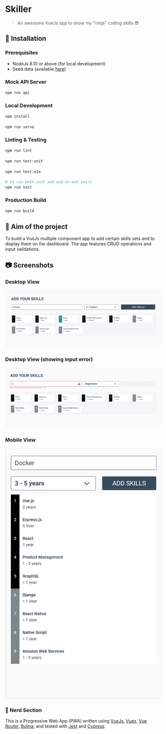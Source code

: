 # Skiller

> An awesome VueJs app to show my "ninja" coding skills 😎

## 💾 Installation

### Prerequisites

- NodeJs 8.10 or above (for local development)
- Seed data (available [here](./docs/db.json))

### Mock API Server

```bash
npm run api
```

### Local Development

```bash
npm install

npm run serve
```

### Linting & Testing

```bash
npm run lint

npm run test:unit

npm run test:e2e

# to run both unit and end-to-end tests
npm run test
```

### Production Build

```bash
npm run build
```

## 🎯 Aim of the project

To build a VueJs multiple component app to add certain skills sets and to display them on the dashboard. The app features CRUD operations and input validations. 

## 📷 Screenshots

### Desktop View

![desktop view](./docs/desktop.jpg)


### Desktop View (showing input error)

![desktop view](./docs/desktop-invalid.jpg)

### Mobile View

![mobile view](./docs/mobile.jpg)

### 🙇 Nerd Section

This is a Progressive Web App (PWA) written using [VueJs](https://vuejs.org/), [Vuex](https://vuex.vuejs.org/), [Vue Router](https://router.vuejs.org/), [Bulma](https://bulma.io), and tested with [Jest](https://jestjs.io) and [Cypress](https://www.cypress.io/). 
